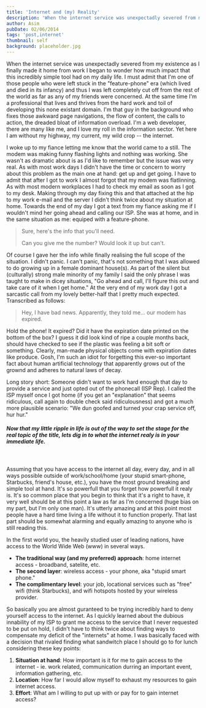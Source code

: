 ```yaml
---
title: 'Internet and (my) Reality'
description: 'When the internet service was unexpectadly severed from my existence as I finally made it home from work I began to wonder how much impact that this incredibly simple tool had on my daily life.'
author: Asim
pubDate: 02/06/2014
tags: 'post,internet'
thumbnail: self
background: placeholder.jpg
---
```


When the internet service was unexpectadly severed from my existence as I finally made it home from work I began to wonder how much impact that this incredibly simple tool had on my daily life. I must admit that I'm one of those people who were left stuck in the "feature-phone" era (which lived and died in its infancy) and thus I was left completely cut off from the rest of the world as far as any of my friends were concerned. At the same time I'm a professional that lives and thrives from the hard work and toil of developing this none existant domain. I'm that guy in the background who fixes those awkward page navigations, the flow of content, the calls to action, the dreaded bloat of information overload. I'm a web developer, there are many like me, and I love my roll in the information sector. Yet here I am without my highway, my current, my wild crop -- the internet. 

I woke up to my fiance letting me know that the world came to a still. The modem was making funny flashing lights and nothing was working. She wasn't as dramatic about is as I'd like to remember but the issue was very real. As with most work days I didn't have the time or concern to worry about this problem as the main one at hand: get up and get going. I have to admit that after I got to work I almost forgot that my modem was flatlinning. As with most modern workplaces I had to check my email as soon as I got to my desk. Making through my day fixing this and that attached at the hip to my work e-mail and the server I didn't think twice about my situation at home. Towards the end of my day I got a text from my fiance asking me if I wouldn't mind her going ahead and calling our ISP. She was at home, and in the same situation as me: equiped with a feature-phone.

> Sure, here's the info that you'll need.
>
> Can you give me the number? Would look it up but can't.

Of course I gave her the info while finally realising the full scope of the situation. I didn't panic. I can't panic, that's not something that I was allowed to do growing up in a female dominant house(s). As part of the silent but (culturally) strong male minority of my family I said the only phrase I was taught to make in dicey situations, "Go ahead and call, I'll figure this out and take care of it when I get home." At the very end of my work day I got a sarcastic call from my lovely better-half that I pretty much expected. Transcribed as follows:

> Hey, I have bad news. Apparently, they told me... our modem has expired.

Hold the phone! It expired? Did it have the expiration date printed on the bottom of the box? I guess it did look kind of ripe a couple months back, should have checked to see if the plastic was feeling a bit soft or something. Clearly, man-made physical objects come with expiration dates like produce. Gosh, I'm such an idiot for forgetting this ever-so important fact about human artificial technology that apparently grows out of the grownd and adheres to natural laws of decay.

Long story short: Someone didn't want to work hard enough that day to provide a service and just opted out of the phonecall (ISP Rep). I called the ISP myself once I got home (if you get an "explanation" that seems ridiculous, call again to double check said ridiculousness) and got a much more plausible scenario: "We dun goofed and turned your crap service off, hur hur."

##### Now that my little ripple in life is out of the way to set the stage for the real topic of the title, lets dig in to what the internet realy is in your immediate life.
<br>

Assuming that you have access to the internet all day, every day, and in all ways possible outside of work/school/home (your stupid smart-phone, Starbucks, friend's house, etc.), you have the most ground breaking and simple tool at hand. It's so powerfull that you forget how powerfull it realy is. It's so common place that you begin to think that it's a right to have, it very well should be at this point a law as far as I'm concerned (huge bias on my part, but I'm only one man). It's utterly amazing and at this point most people have a hard time living a life without it to function properly. That last part should be somewhat alarming and equally amazing to anyone who is still reading this.

In the first world you, the heavily studied user of leading nations, have access to the World Wide Web (www) in several ways.

* **The traditional way (and my preferred) approach**: home internet access - broadband, satelite, etc. 
* **The second layer**: wireless access - your phone, aka "stupid smart phone."
* **The complimentary level**: your job, locational services such as "free" wifi (think Starbucks), and wifi hotspots hosted by your wireless provider.

So basically you are almost guranteed to be trying incredibly hard to deny yourself access to the internet. As I quickly learned about the dubious innability of my ISP to grant me access to the service that I never requested to be put on hold, I didn't have to think twice about finding ways to compensate my deficit of the "internets" at home. I was basically faced with a decision that rivaled finding what sandwitch place I should go to for lunch considering these key points:

1. **Situation at hand**: How important is it for me to gain access to the internet - ie. work related, communication durring an important event, information gathering, etc.
2. **Location**: How far I would allow myself to exhaust my resources to gain internet access.
3. **Effort**: What am I willing to put up with or pay for to gain internet access?